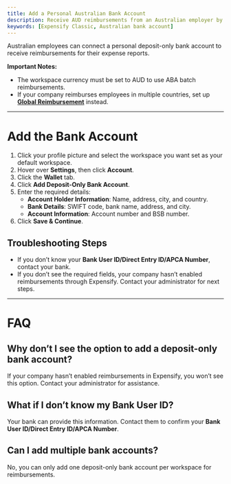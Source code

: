 ```yaml
---
title: Add a Personal Australian Bank Account
description: Receive AUD reimbursements from an Australian employer by adding your banking information
keywords: [Expensify Classic, Australian bank account]
---
```


Australian employees can connect a personal deposit-only bank account to receive reimbursements for their expense reports.  

**Important Notes:**
- The workspace currency must be set to AUD to use ABA batch reimbursements.  
- If your company reimburses employees in multiple countries, set up **[Global Reimbursement](https://help.expensify.com/articles/expensify-classic/bank-accounts-and-payments/bank-accounts/Enable-Global-Reimbursements)** instead.  

---

# Add the Bank Account  

1. Click your profile picture and select the workspace you want set as your default workspace. 
2. Hover over **Settings**, then click **Account**.  
3. Click the **Wallet** tab.  
4. Click **Add Deposit-Only Bank Account**.  
5. Enter the required details:  
   - **Account Holder Information**: Name, address, city, and country.  
   - **Bank Details**: SWIFT code, bank name, address, and city.  
   - **Account Information**: Account number and BSB number.  
6. Click **Save & Continue**.  

## Troubleshooting Steps

- If you don’t know your **Bank User ID/Direct Entry ID/APCA Number**, contact your bank.  
- If you don’t see the required fields, your company hasn’t enabled reimbursements through Expensify. Contact your administrator for next steps.  

---

# FAQ  

## Why don’t I see the option to add a deposit-only bank account?  
If your company hasn’t enabled reimbursements in Expensify, you won’t see this option. Contact your administrator for assistance.  

## What if I don’t know my Bank User ID?  
Your bank can provide this information. Contact them to confirm your **Bank User ID/Direct Entry ID/APCA Number**.  

## Can I add multiple bank accounts?  
No, you can only add one deposit-only bank account per workspace for reimbursements.

